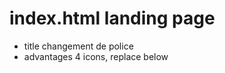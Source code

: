 
# index.html landing page
- title changement de police 
- advantages 4 icons, replace below <title>
- gif instad of pics 
- about section bullet points + icons 
- on header # in safari phone > auto scroll is too low 


